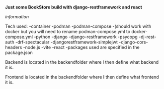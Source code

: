 **Just some BookStore build with django-restframework and react**

*information*

Tech used:
-container
    -podman
        -podman-compose
    -(should work with docker but you will need to rename podman-compose.yml to docker-compose.yml
-python
    -django
    -django-restframework
    -psycopg
    -dj-rest-auth
    -drf-spectacular
    -djangorestframework-simplejwt
    -django-cors-headers
-node.js
    -vite
        -react
            -packages used are specified in the package.json


Backend is located in the backendfolder where I then define what backend it is.

Frontend is located in the backendfolder where I then define what frontend it is.
